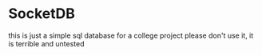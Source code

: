 # SocketDB

this is just a simple sql database for a college project
please don't use it, it is terrible and untested
